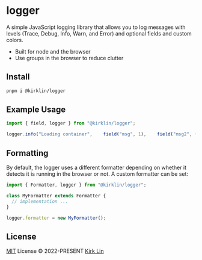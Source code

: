 # logger

A simple JavaScript logging library that allows you to log messages with levels (Trace, Debug, Info, Warn, and Error)
and optional fields and custom colors.

- Built for node and the browser
- Use groups in the browser to reduce clutter

## Install

```bash
pnpm i @kirklin/logger
```
## Example Usage

```javascript
import { field, logger } from "@kirklin/logger";

logger.info("Loading container",	field("msg", 1),	field("msg2", { key: value }));
```

## Formatting

By default, the logger uses a different formatter depending on whether it detects
it is running in the browser or not. A custom formatter can be set:

```javascript
import { Formatter, logger } from "@kirklin/logger";

class MyFormatter extends Formatter {
  // implementation ...
}

logger.formatter = new MyFormatter();
```

## License

[MIT](./LICENSE) License &copy; 2022-PRESENT [Kirk Lin](https://github.com/kirklin)
